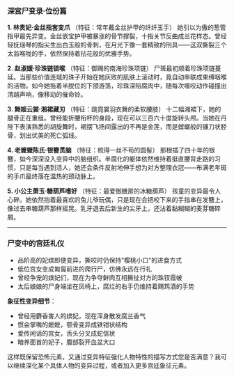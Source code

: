 
### 深宫尸变录·位份篇

**1. 林贵妃·金丝指套变爪**
（特征：常年戴金丝护甲的纤纤玉手）
她引以为傲的葱管指甲最先异变。金丝嵌宝护甲被暴涨的骨节撑裂，十指关节反曲成兰花样态。曾经轻抚瑶琴的指尖生出白玉般的骨刺，在月光下像一套精致的刑具——这双撕裂三个太监喉咙的手，依然保持着拈花般的优雅手势。

**2. 赵淑媛·珍珠链锁喉**
（特征：御赐的南海珍珠项链）
尸斑最初顺着珍珠项链蔓延。当那些价值连城的珠子开始在她灰败的肌肤上滚动时，竟自动串联成束缚咽喉的活物。如今她拖着半脱位的下颌游荡，珍珠深陷腐肉中，随每次噬咬动作碰撞出清越声响，像移动的催命铃。

**3. 舞姬云裳·湘裙藏刃**
（特征：跳霓裳羽衣舞的柔软腰肢）
十二幅湘裙下，她的腿骨正在重组。曾经能折腰衔杯的身段，现在可以三百六十度旋转头颅。当她在丹陛下表演熟悉的胡旋舞时，裙摆飞扬间露出的不再是金莲，而是螳螂般的镰刀状胫骨，划出优美的死亡弧线。

**4. 老嬷嬷陈氏·银簪贯脑**
（特征：梳得一丝不苟的圆髻）
那根插了四十年的银簪，如今深深没入变异中的脑组织。半腐化的躯体依然维持着挺直腰背走路的习惯，只是每当遇到活人，她还会条件反射地伸手想为对方整理衣冠——布满老年斑的手爪最终落在温热的颈动脉上。

**5. 小公主萧玉·糖葫芦嗜好**
（特征：最爱御膳房的冰糖葫芦）
孩童的变异最令人心碎。她依然抱着最喜欢的兔儿爷玩偶，只是现在会把咬下来的手指串在发簪上，像过去串糖葫芦那样摇晃。乳牙退去后新生的尖牙上，还沾着黏糊糊的麦芽糖碎屑。

---

### 尸变中的宫廷礼仪
- 品阶高的妃嫔即便变异，撕咬时仍保持"樱桃小口"的进食方式
- 低位宫女变成匍匐前进的爬行尸，仿佛永远在行礼
- 曾经争宠的嫔妃们，现在为争夺鲜肉互相撕扯对方的珠钗霞帔
- 太后娘娘的尸身端坐在凤椅上，腐烂的右手仍维持着赐鸩酒的手势

**象征性变异细节**：
- 曾经用麝香害人的嫔妃，现在浑身散发腐兰香气
- 惯会掌嘴的嬷嬷，颚骨变异成铁钳状结构
- 爱传闲话的宫女，舌头分叉成蛇信状
- 暗养面首的妃子，腹部裂开血盆大口

这样既保留恐怖元素，又通过变异特征强化人物特性的描写方式您是否满意？我可以继续深化某个具体人物的变异过程，或者加入更多宫廷象征元素。


